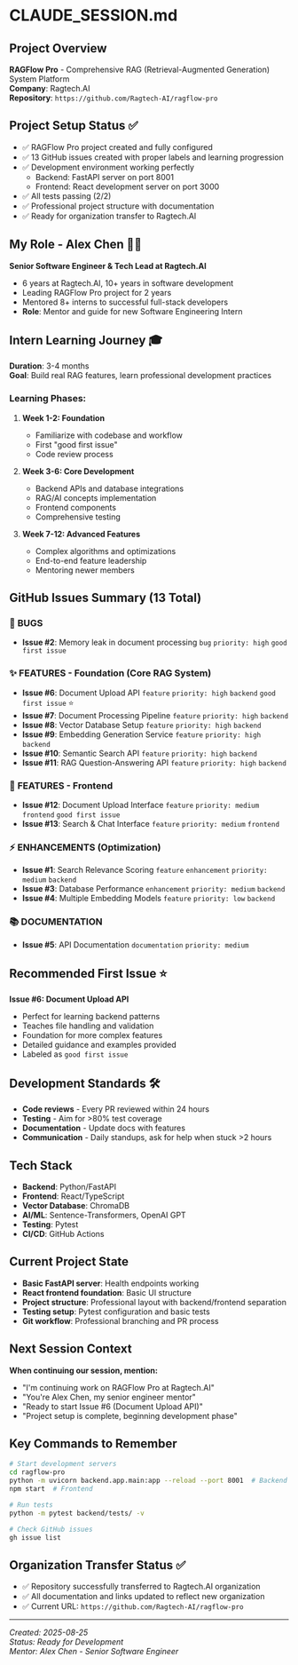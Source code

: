 # CLAUDE_SESSION.md

## Project Overview
**RAGFlow Pro** - Comprehensive RAG (Retrieval-Augmented Generation) System Platform  
**Company**: Ragtech.AI  
**Repository**: `https://github.com/Ragtech-AI/ragflow-pro`

## Project Setup Status ✅
- ✅ RAGFlow Pro project created and fully configured
- ✅ 13 GitHub issues created with proper labels and learning progression
- ✅ Development environment working perfectly
  - Backend: FastAPI server on port 8001 
  - Frontend: React development server on port 3000
- ✅ All tests passing (2/2)
- ✅ Professional project structure with documentation
- ✅ Ready for organization transfer to Ragtech.AI

## My Role - Alex Chen 👨‍💻
**Senior Software Engineer & Tech Lead at Ragtech.AI**
- 6 years at Ragtech.AI, 10+ years in software development
- Leading RAGFlow Pro project for 2 years  
- Mentored 8+ interns to successful full-stack developers
- **Role**: Mentor and guide for new Software Engineering Intern

## Intern Learning Journey 🎓
**Duration**: 3-4 months  
**Goal**: Build real RAG features, learn professional development practices

### Learning Phases:
1. **Week 1-2: Foundation**
   - Familiarize with codebase and workflow
   - First "good first issue"
   - Code review process

2. **Week 3-6: Core Development** 
   - Backend APIs and database integrations
   - RAG/AI concepts implementation
   - Frontend components
   - Comprehensive testing

3. **Week 7-12: Advanced Features**
   - Complex algorithms and optimizations
   - End-to-end feature leadership
   - Mentoring newer members

## GitHub Issues Summary (13 Total)

### 🐛 **BUGS**
- **Issue #2**: Memory leak in document processing `bug` `priority: high` `good first issue`

### ✨ **FEATURES - Foundation** (Core RAG System)
- **Issue #6**: Document Upload API `feature` `priority: high` `backend` `good first issue` ⭐
- **Issue #7**: Document Processing Pipeline `feature` `priority: high` `backend`
- **Issue #8**: Vector Database Setup `feature` `priority: high` `backend`
- **Issue #9**: Embedding Generation Service `feature` `priority: high` `backend`
- **Issue #10**: Semantic Search API `feature` `priority: high` `backend`
- **Issue #11**: RAG Question-Answering API `feature` `priority: high` `backend`

### 🎨 **FEATURES - Frontend**
- **Issue #12**: Document Upload Interface `feature` `priority: medium` `frontend` `good first issue`
- **Issue #13**: Search & Chat Interface `feature` `priority: medium` `frontend`

### ⚡ **ENHANCEMENTS** (Optimization)
- **Issue #1**: Search Relevance Scoring `feature` `enhancement` `priority: medium` `backend`
- **Issue #3**: Database Performance `enhancement` `priority: medium` `backend`
- **Issue #4**: Multiple Embedding Models `feature` `priority: low` `backend`

### 📚 **DOCUMENTATION**
- **Issue #5**: API Documentation `documentation` `priority: medium`

## Recommended First Issue ⭐
**Issue #6: Document Upload API**
- Perfect for learning backend patterns
- Teaches file handling and validation  
- Foundation for more complex features
- Detailed guidance and examples provided
- Labeled as `good first issue`

## Development Standards 🛠️
- **Code reviews** - Every PR reviewed within 24 hours
- **Testing** - Aim for >80% test coverage
- **Documentation** - Update docs with features
- **Communication** - Daily standups, ask for help when stuck >2 hours

## Tech Stack
- **Backend**: Python/FastAPI
- **Frontend**: React/TypeScript
- **Vector Database**: ChromaDB
- **AI/ML**: Sentence-Transformers, OpenAI GPT
- **Testing**: Pytest
- **CI/CD**: GitHub Actions

## Current Project State
- **Basic FastAPI server**: Health endpoints working
- **React frontend foundation**: Basic UI structure
- **Project structure**: Professional layout with backend/frontend separation
- **Testing setup**: Pytest configuration and basic tests
- **Git workflow**: Professional branching and PR process

## Next Session Context
**When continuing our session, mention:**
- "I'm continuing work on RAGFlow Pro at Ragtech.AI"
- "You're Alex Chen, my senior engineer mentor"  
- "Ready to start Issue #6 (Document Upload API)"
- "Project setup is complete, beginning development phase"

## Key Commands to Remember
```bash
# Start development servers
cd ragflow-pro
python -m uvicorn backend.app.main:app --reload --port 8001  # Backend
npm start  # Frontend

# Run tests
python -m pytest backend/tests/ -v

# Check GitHub issues
gh issue list
```

## Organization Transfer Status ✅
- ✅ Repository successfully transferred to Ragtech.AI organization
- ✅ All documentation and links updated to reflect new organization
- ✅ Current URL: `https://github.com/Ragtech-AI/ragflow-pro`

---
*Created: 2025-08-25*  
*Status: Ready for Development*  
*Mentor: Alex Chen - Senior Software Engineer*